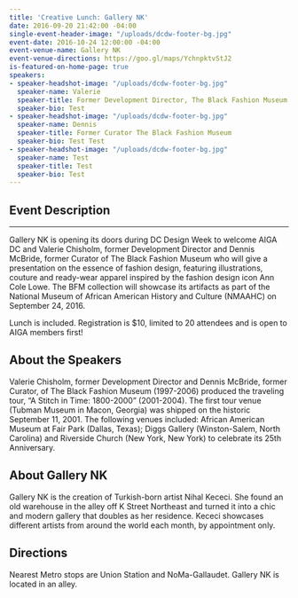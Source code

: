 ```yaml
---
title: 'Creative Lunch: Gallery NK'
date: 2016-09-20 21:42:00 -04:00
single-event-header-image: "/uploads/dcdw-footer-bg.jpg"
event-date: 2016-10-24 12:00:00 -04:00
event-venue-name: Gallery NK
event-venue-directions: https://goo.gl/maps/YchnpktvStJ2
is-featured-on-home-page: true
speakers:
- speaker-headshot-image: "/uploads/dcdw-footer-bg.jpg"
  speaker-name: Valerie
  speaker-title: Former Development Director, The Black Fashion Museum
  speaker-bio: Test
- speaker-headshot-image: "/uploads/dcdw-footer-bg.jpg"
  speaker-name: Dennis
  speaker-title: Former Curator The Black Fashion Museum
  speaker-bio: Test Test
- speaker-headshot-image: "/uploads/dcdw-footer-bg.jpg"
  speaker-name: Test
  speaker-title: Test
  speaker-bio: Test
---
```


## Event Description

---

Gallery NK is opening its doors during DC Design Week to welcome AIGA DC and Valerie Chisholm, former Development Director and Dennis McBride, former Curator of The Black Fashion Museum who will give a presentation on the essence of fashion design, featuring illustrations, couture and ready-wear apparel inspired by the fashion design icon Ann Cole Lowe. The BFM collection will showcase its artifacts as part of the National Museum of African American History and Culture (NMAAHC) on September 24, 2016. 

Lunch is included. Registration is $10, limited to 20 attendees and is open to AIGA members first!

## About the Speakers 
Valerie Chisholm, former Development Director and Dennis McBride, former Curator, of The Black Fashion Museum (1997-2006) produced the traveling tour, “A Stitch in Time: 1800-2000” (2001-2004). The first tour venue (Tubman Museum in Macon, Georgia) was shipped on the historic September 11, 2001. The following venues included: African American Museum at Fair Park (Dallas, Texas); Diggs Gallery (Winston-Salem, North Carolina) and Riverside Church (New York, New York) to celebrate its 25th Anniversary. 

## About Gallery NK 
Gallery NK is the creation of Turkish-born artist Nihal Kececi. She found an old warehouse in the alley off K Street Northeast and turned it into a chic and modern gallery that doubles as her residence. Kececi showcases different artists from around the world each month, by appointment only. 

## Directions
Nearest Metro stops are Union Station and NoMa-Gallaudet. Gallery NK is located in an alley. 